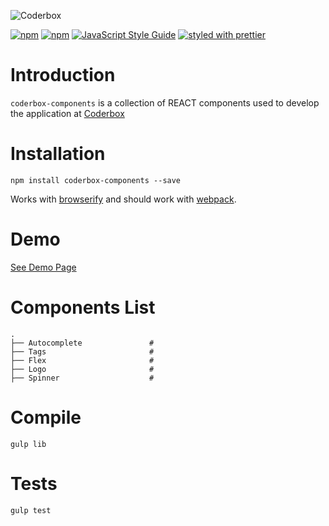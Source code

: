![Coderbox](https://s3-eu-west-1.amazonaws.com/coderbox/common/logo-blue.png)

[![npm](https://img.shields.io/npm/dm/coderbox-components.svg)](https://www.npmjs.com/package/coderbox-libs)
[![npm](https://img.shields.io/npm/v/coderbox-components.svg)](https://www.npmjs.com/package/coderbox-libs)
[![JavaScript Style Guide](https://img.shields.io/badge/code_style-standard-brightgreen.svg)](https://standardjs.com)
[![styled with prettier](https://img.shields.io/badge/styled_with-prettier-ff69b4.svg)](https://github.com/prettier/prettier)

# Introduction
`coderbox-components` is a collection of REACT components used to develop the application at [Coderbox](https://www.coderbox.me)

# Installation

```
npm install coderbox-components --save
```
Works with [browserify](https://github.com/substack/node-browserify) and should work with [webpack](https://github.com/visionmedia/superagent/wiki/SuperAgent-for-Webpack).

# Demo
[See Demo Page](https://coderboxapp.github.io/coderbox-components-demo/)

# Components List

```
.
├── Autocomplete               #
├── Tags                       # 
├── Flex                       # 
├── Logo                       # 
├── Spinner                    #
```
# Compile

```
gulp lib
```

# Tests

```
gulp test
```